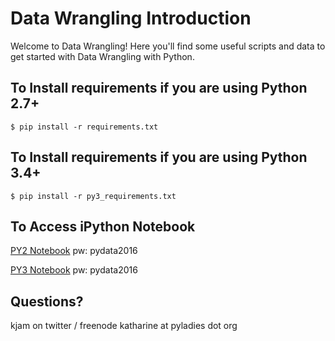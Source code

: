 Data Wrangling Introduction
=======================

Welcome to Data Wrangling! Here you'll find some useful scripts and data to get started with Data Wrangling with Python. 

To Install requirements if you are using Python 2.7+
-----------------------
    $ pip install -r requirements.txt

To Install requirements if you are using Python 3.4+
-----------------------
    $ pip install -r py3_requirements.txt

To Access iPython Notebook
----------------------

[PY2 Notebook](https://pydata.chickenkiller.com:8888/login?)
pw: pydata2016

[PY3 Notebook](https://pydata.chickenkiller.com:8889/login?)
pw: pydata2016


Questions?
----------

kjam on twitter / freenode
katharine at pyladies dot org

